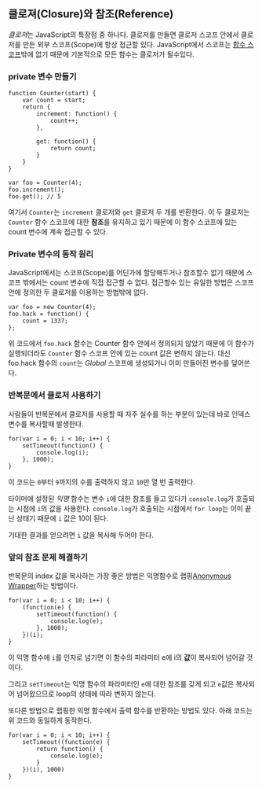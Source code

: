 ## 클로져(Closure)와 참조(Reference)

*클로져*는 JavaScript의 특장점 중 하나다. 클로저를 만들면 클로저 스코프 안에서 클로저를 만든 외부 스코프(Scope)에 항상 접근할 있다. JavaScript에서 스코프는 [함수 스코프](#function.scopes)밖에 없기 때문에 기본적으로 모든 함수는 클로저가 될수있다.

### private 변수 만들기

    function Counter(start) {
        var count = start;
        return {
            increment: function() {
                count++;
            },

            get: function() {
                return count;
            }
        }
    }

    var foo = Counter(4);
    foo.increment();
    foo.get(); // 5

여기서 `Counter`는 `increment` 클로저와 `get` 클로저 두 개를 반환한다. 이 두 클로저는 `Counter` 함수 스코프에 대한 **참조**를 유지하고 있기 때문에 이 함수 스코프에 있는 count 변수에 계속 접근할 수 있다.

### Private 변수의 동작 원리

JavaScript에서는 스코프(Scope)를 어딘가에 할당해두거나 참조할수 없기 때문에 스코프 밖에서는 count 변수에 직접 접근할 수 없다. 접근할수 있는 유일한 방법은 스코프 안에 정의한 두 클로저를 이용하는 방법밖에 없다. 

    var foo = new Counter(4);
    foo.hack = function() {
        count = 1337;
    };

위 코드에서 `foo.hack` 함수는 Counter 함수 안에서 정의되지 않았기 때문에 이 함수가 실행되더라도 `Counter` 함수 스코프 안에 있는 count 값은 변하지 않는다. 대신 foo.hack 함수의 `count`는 *Global* 스코프에 생성되거나 이미 만들어진 변수를 덮어쓴다.

### 반복문에서 클로저 사용하기

사람들이 반복문에서 클로저를 사용할 때 자주 실수를 하는 부분이 있는데 바로 인덱스 변수를 복사할때 발생한다.

    for(var i = 0; i < 10; i++) {
        setTimeout(function() {
            console.log(i);  
        }, 1000);
    }

이 코드는 `0`부터 `9`까지의 수를 출력하지 않고 `10`만 열 번 출력한다.

타이머에 설정된 *익명* 함수는 변수 `i`에 대한 참조를 들고 있다가 `console.log`가 호출되는 시점에 `i`의 값을 사용한다. `console.log`가 호출되는 시점에서 `for loop`는 이미 끝난 상태기 때문에 `i` 값은 10이 된다.

기대한 결과를 얻으려면 `i` 값을 복사해 두어야 한다.

### 앞의 참조 문제 해결하기

반복문의 index 값을 복사하는 가장 좋은 방법은 익명함수로 랩핑[Anonymous Wrapper](#function.scopes)하는 방법이다.

    for(var i = 0; i < 10; i++) {
        (function(e) {
            setTimeout(function() {
                console.log(e);  
            }, 1000);
        })(i);
    }

이 익명 함수에 `i`를 인자로 넘기면 이 함수의 파라미터 e에 i의 **값**이 복사되어 넘어갈 것이다.

그리고 `setTimeout`는 익명 함수의 파라미터인 `e`에 대한 참조를 갖게 되고 `e`값은 복사되어 넘어왔으므로 loop의 상태에 따라 변하지 않는다.

또다른 방법으로 랩핑한 익명 함수에서 출력 함수를 반환하는 방법도 있다. 아래 코드는 위 코드와 동일하게 동작한다.

    for(var i = 0; i < 10; i++) {
        setTimeout((function(e) {
            return function() {
                console.log(e);
            }
        })(i), 1000)
    }
